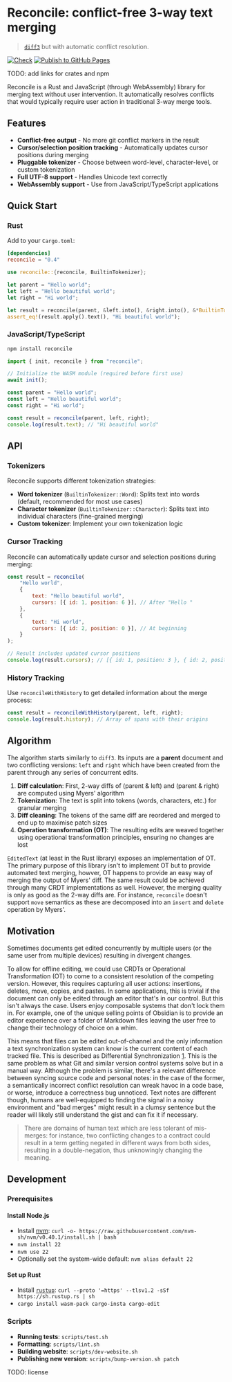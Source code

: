 # Reconcile: conflict-free 3-way text merging

> [`diff3`](https://www.gnu.org/software/diffutils/manual/html_node/Invoking-diff3.html) but with automatic conflict resolution.

[![Check](https://github.com/schmelczer/reconcile/actions/workflows/check.yml/badge.svg)](https://github.com/schmelczer/reconcile/actions/workflows/check.yml)
[![Publish to GitHub Pages](https://github.com/schmelczer/reconcile/actions/workflows/gh-pages.yml/badge.svg)](https://github.com/schmelczer/reconcile/actions/workflows/gh-pages.yml)

TODO: add links for crates and npm

Reconcile is a Rust and JavaScript (through WebAssembly) library for merging text without user intervention. It automatically resolves conflicts that would typically require user action in traditional 3-way merge tools.

## Features

-   **Conflict-free output** - No more git conflict markers in the result
-   **Cursor/selection position tracking** - Automatically updates cursor positions during merging
-   **Pluggable tokenizer** - Choose between word-level, character-level, or custom tokenization
-   **Full UTF-8 support** - Handles Unicode text correctly
-   **WebAssembly support** - Use from JavaScript/TypeScript applications

## Quick Start

### Rust

Add to your `Cargo.toml`:

```toml
[dependencies]
reconcile = "0.4"
```

```rust
use reconcile::{reconcile, BuiltinTokenizer};

let parent = "Hello world";
let left = "Hello beautiful world";
let right = "Hi world";

let result = reconcile(parent, &left.into(), &right.into(), &*BuiltinTokenizer::Word);
assert_eq!(result.apply().text(), "Hi beautiful world");
```

### JavaScript/TypeScript

```bash
npm install reconcile
```

```javascript
import { init, reconcile } from "reconcile";

// Initialize the WASM module (required before first use)
await init();

const parent = "Hello world";
const left = "Hello beautiful world";
const right = "Hi world";

const result = reconcile(parent, left, right);
console.log(result.text); // "Hi beautiful world"
```

## API

### Tokenizers

Reconcile supports different tokenization strategies:

-   **Word tokenizer** (`BuiltinTokenizer::Word`): Splits text into words (default, recommended for most use cases)
-   **Character tokenizer** (`BuiltinTokenizer::Character`): Splits text into individual characters (fine-grained merging)
-   **Custom tokenizer**: Implement your own tokenization logic

### Cursor Tracking

Reconcile can automatically update cursor and selection positions during merging:

```javascript
const result = reconcile(
    "Hello world",
    {
        text: "Hello beautiful world",
        cursors: [{ id: 1, position: 6 }], // After "Hello "
    },
    {
        text: "Hi world",
        cursors: [{ id: 2, position: 0 }], // At beginning
    }
);

// Result includes updated cursor positions
console.log(result.cursors); // [{ id: 1, position: 3 }, { id: 2, position: 0 }]
```

### History Tracking

Use `reconcileWithHistory` to get detailed information about the merge process:

```javascript
const result = reconcileWithHistory(parent, left, right);
console.log(result.history); // Array of spans with their origins
```

## Algorithm

The algorithm starts similarly to `diff3`. Its inputs are a **parent** document and two conflicting versions: `left` and `right` which have been created from the parent through any series of concurrent edits.

1. **Diff calculation**: First, 2-way diffs of (parent & left) and (parent & right) are computed using Myers' algorithm
2. **Tokenization**: The text is split into tokens (words, characters, etc.) for granular merging
3. **Diff cleaning**: The tokens of the same diff are reordered and merged to end up to maximise patch sizes
4. **Operation transformation (OT)**: The resulting edits are weaved together using operational transformation principles, ensuring no changes are lost

`EditedText` (at least in the Rust library) exposes an implementation of OT. The primary purpose of this library isn't to implement OT but to provide automated text merging, howver, OT happens to provide an easy way of merging the output of Myers' diff. The same result could be achieved through many CRDT implementations as well. However, the merging quality is only as good as the 2-way diffs are. For instance, `reconcile` doesn't support `move` semantics as these are decomposed into an `insert` and `delete` operation by Myers'.

## Motivation

Sometimes documents get edited concurrently by multiple users (or the same user from multiple devices) resulting in divergent changes.

To allow for offline editing, we could use CRDTs or Operational Transformation (OT) to come to a consistent resolution of the competing version. However, this requires capturing all user actions: insertions, deletes, move, copies, and pastes. In some applications, this is trivial if the document can only be edited through an editor that's in our control. But this isn't always the case. Users enjoy composable systems that don't lock them in. For example, one of the unique selling points of Obsidian is to provide an editor experience over a folder of Markdown files leaving the user free to change their technology of choice on a whim.

This means that files can be edited out-of-channel and the only information a text synchronization system can know is the current content of each tracked file. This is described as Differential Synchronization [1]. This is the same problem as what Git and similar version control systems solve but in a manual way. Although the problem is similar, there's a relevant difference between syncing source code and personal notes: in the case of the former, a semantically incorrect conflict resolution can wreak havoc in a code base, or worse, introduce a correctness bug unnoticed. Text notes are different though, humans are well-equipped to finding the signal in a noisy environment and "bad merges" might result in a clumsy sentence but the reader will likely still understand the gist and can fix it if necessary.

> There are domains of human text which are less tolerant of mis-merges: for instance, two conflicting changes to a contract could result in a term getting negated in different ways from both sides, resulting in a double-negation, thus unknowingly changing the meaning.

## Development

### Prerequisites

#### Install Node.js

-   Install [nvm](https://github.com/nvm-sh/nvm): `curl -o- https://raw.githubusercontent.com/nvm-sh/nvm/v0.40.1/install.sh | bash`
-   `nvm install 22`
-   `nvm use 22`
-   Optionally set the system-wide default: `nvm alias default 22`

#### Set up Rust

-   Install [`rustup`](https://rustup.rs): `curl --proto '=https' --tlsv1.2 -sSf https://sh.rustup.rs | sh`
-   `cargo install wasm-pack cargo-insta cargo-edit`

### Scripts

-   **Running tests**: `scripts/test.sh`
-   **Formatting**: `scripts/lint.sh`
-   **Building website**: `scripts/dev-website.sh`
-   **Publishing new version**: `scripts/bump-version.sh patch`

TODO: license

[1]: https://static.googleusercontent.com/media/research.google.com/en//pubs/archive/35605.pdf
